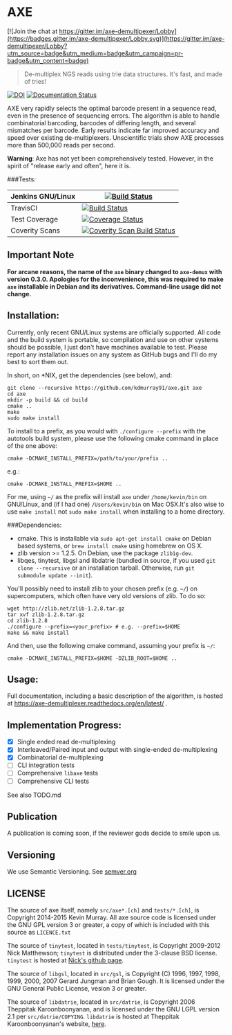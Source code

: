 AXE
===

[![Join the chat at https://gitter.im/axe-demultipexer/Lobby](https://badges.gitter.im/axe-demultipexer/Lobby.svg)](https://gitter.im/axe-demultipexer/Lobby?utm_source=badge&utm_medium=badge&utm_campaign=pr-badge&utm_content=badge)

> De-multiplex NGS reads using trie data structures. It's fast, and made of tries!

[![DOI](https://zenodo.org/badge/6357/kdmurray91/axe.png)](https://zenodo.org/record/12278)
[![Documentation Status](https://readthedocs.org/projects/axe-demultiplexer/badge/?version=latest)](https://readthedocs.org/projects/axe-demultiplexer/?badge=latest)


AXE very rapidly selects the optimal barcode present in a sequence read, even
in the presence of sequencing errors. The algorithm is able to handle
combinatorial barcoding, barcodes of differing length, and several mismatches
per barcode. Early results indicate far improved accuracy and speed over
existing de-multiplexers. Unscientific trials show AXE processes more than
500,000 reads per second.

**Warning**: Axe has not yet been comprehensively tested. However, in the
spirit of "release early and often", here it is.

###Tests:

| Jenkins GNU/Linux | [![Build Status](http://biojenkins.anu.edu.au/job/axe/badge/icon)](http://biojenkins.anu.edu.au/job/axe/) |
| ----------------- | --- |
| TravisCI          | [![Build Status](https://travis-ci.org/kdmurray91/axe.svg?branch=master)](https://travis-ci.org/kdmurray91/axe) |
| Test Coverage     | [![Coverage Status](https://img.shields.io/coveralls/kdmurray91/axe.svg)](https://coveralls.io/r/kdmurray91/axe?branch=master) |
| Coverity Scans    | [![Coverity Scan Build Status](https://scan.coverity.com/projects/2666/badge.svg)](https://scan.coverity.com/projects/2666) |

Important Note
--------------

**For arcane reasons, the name of the ``axe`` binary changed to ``axe-demux``
with version 0.3.0. Apologies for the inconvenience, this was required to
make ``axe`` installable in Debian and its derivatives. Command-line usage
did not change.**

Installation:
-------------

Currently, only recent GNU/Linux systems are officially supported. All code and
the build system is portable, so compilation and use on other systems should be
possible, I just don't have machines available to test. Please report any
installation issues on any system as GitHub bugs and I'll do my best to sort
them out.

In short, on *NIX, get the dependencies (see below), and:

    git clone --recursive https://github.com/kdmurray91/axe.git axe
    cd axe
    mkdir -p build && cd build
    cmake ..
    make
    sudo make install

To install to a prefix, as you would with `./configure --prefix` with the
autotools build system, please use the following cmake command in place of the
one above:

    cmake -DCMAKE_INSTALL_PREFIX=/path/to/your/prefix ..

e.g.:

    cmake -DCMAKE_INSTALL_PREFIX=$HOME ..

For me, using `~/` as the prefix will install `axe` under `/home/kevin/bin` on
GNU/Linux, and (if I had one) `/Users/kevin/bin` on Mac OSX.It's also wise to
use `make install` not `sudo make install` when installing to a home directory.

###Dependencies:

- cmake. This is installable via `sudo apt-get install cmake` on Debian based
  systems, or `brew install cmake` using homebrew on OS X.
- zlib version >= 1.2.5. On Debian, use the package `zlib1g-dev`.
- libqes, tinytest, libgsl and libdatrie (bundled in source, if you used
  `git clone --recursive` or an installation tarball. Otherwise, run
  `git submodule update --init`).

You'll possibly need to install zlib to your chosen prefix (e.g. `~/`) on
supercomputers, which often have very old versions of zlib. To do so:

    wget http://zlib.net/zlib-1.2.8.tar.gz
    tar xvf zlib-1.2.8.tar.gz
    cd zlib-1.2.8
    ./configure --prefix=<your_prefix> # e.g. --prefix=$HOME
    make && make install

And then, use the following cmake command, assuming your prefix is `~/`:

    cmake -DCMAKE_INSTALL_PREFIX=$HOME -DZLIB_ROOT=$HOME ..


Usage:
------

Full documentation, including a basic description of the algorithm, is hosted
at https://axe-demultiplexer.readthedocs.org/en/latest/ .


Implementation Progress:
------------------------

 - [x] Single ended read de-multiplexing
 - [x] Interleaved/Paired input and output with single-ended de-multiplexing
 - [x] Combinatorial de-multiplexing
 - [ ] CLI integration tests
 - [ ] Comprehensive `libaxe` tests
 - [ ] Comprehensive CLI tests

See also TODO.md


Publication
-----------

A publication is coming soon, if the reviewer gods decide to smile upon us.

Versioning
----------

We use Semantic Versioning. See [semver.org](http://semver.org)

LICENSE
-------

The source of axe itself, namely `src/axe*.[ch]` and `tests/*.[ch]`, is
Copyright 2014-2015 Kevin Murray. All axe source code is licensed under the GNU
GPL version 3 or greater, a copy of which is included with this source as
`LICENCE.txt`

The source of `tinytest`, located in `tests/tinytest`, is Copyright 2009-2012
Nick Matthewson; `tinytest` is distributed under the 3-clause BSD license.
`tinytest` is hosted at [Nick's github page](https://github.com/nmathewson/tinytest).

The source of `libgsl`, located in `src/gsl`, is Copyright (C) 1996, 1997,
1998, 1999, 2000, 2007 Gerard Jungman and Brian Gough. It is licensed under the
GNU General Public License, vesion 3 or greater.

The source of `libdatrie`, located in `src/datrie`, is Copyright 2006 Theppitak
Karoonboonyanan, and is licensed under the GNU LGPL version 2.1 per
`src/datrie/COPYING`. `libdatrie` is hosted at Theppitak Karoonboonyanan's
website, [here](http://linux.thai.net/~thep/datrie/datrie.html).
